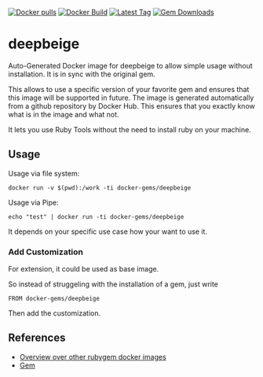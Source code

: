 [![Docker pulls](https://img.shields.io/docker/pulls/rubygem/deepbeige.svg)](https://hub.docker.com/r/rubygem/deepbeige/)
[![Docker Build](https://img.shields.io/docker/automated/rubygem/deepbeige.svg)](https://hub.docker.com/r/rubygem/deepbeige/)
[![Latest Tag](https://img.shields.io/github/tag/docker-rubygem/deepbeige.svg)](https://hub.docker.com/r/rubygem/deepbeige/)
[![Gem Downloads](https://img.shields.io/gem/dt/deepbeige.svg)](https://rubygems.org/gems/deepbeige/)
# deepbeige

Auto-Generated Docker image for deepbeige to allow simple usage without installation.
It is in sync with the original gem.

This allows to use a specific version of your favorite gem and ensures that this image will be supported in future.
The image is generated automatically from a github repository by Docker Hub.
This ensures that you exactly know what is in the image and what not.

It lets you use Ruby Tools without the need to install ruby on your machine.

## Usage

Usage via file system:

`docker run -v $(pwd):/work -ti docker-gems/deepbeige`

Usage via Pipe:

`echo "test" | docker run -ti docker-gems/deepbeige`

It depends on your specific use case how your want to use it.

### Add Customization

For extension, it could be used as base image.

So instead of struggeling with the installation of a gem, just write

`FROM docker-gems/deepbeige`

Then add the customization.

## References

 - [Overview over other rubygem docker images](https://github.com/thinkbot/docker-rubygem)
 - [Gem](https://rubygems.org/gems/deepbeige/)
